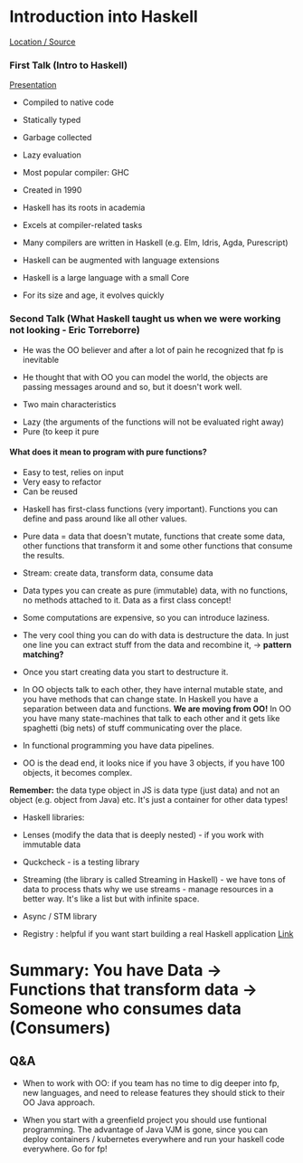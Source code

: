 # Introduction into Haskell 

[Location / Source](https://www.meetup.com/Friendly-Functional-Programming-Meetup-Berlin/events/pwxblqyxpbkb/)

### First Talk (Intro to Haskell)

[Presentation](https://docs.google.com/presentation/d/1-KgTsbIs3c9vQtX933exrH7plP0k-hLmtJx2lfBDvyQ/edit#slide=id.p)

* Compiled to native code
* Statically typed
* Garbage collected
* Lazy evaluation
* Most popular compiler: GHC
* Created in 1990

* Haskell has its roots in academia
* Excels at compiler-related tasks
* Many compilers are written in Haskell (e.g. Elm, Idris, Agda, Purescript)
* Haskell can be augmented with language extensions
* Haskell is a large language with a small Core
* For its size and age, it evolves quickly


### Second Talk (What Haskell taught us when we were working not looking - Eric Torreborre)

* He was the OO believer and after a lot of pain he recognized that fp is inevitable
* He thought that with OO you can model the world, the objects are passing messages around and so, but it doesn't work well.

* Two main characteristics
- Lazy (the arguments of the functions will not be evaluated right away)
- Pure (to keep it pure

#### What does it mean to program with pure functions?
- Easy to test, relies on input
- Very easy to refactor
- Can be reused

* Haskell has first-class functions (very important). Functions you can define and pass around like all other values.

* Pure data = data that doesn't mutate, functions that create some data, other functions that transform it and some other functions that consume the results.

* Stream: create data, transform data, consume data

* Data types you can create as pure (immutable) data, with no functions, no methods attached to it. Data as a first class concept!

* Some computations are expensive, so you can introduce laziness. 

* The very cool thing you can do with data is destructure the data. In just one line you can extract stuff from the data and recombine it, -> **pattern matching?**

* Once you start creating data you start to destructure it.

* In OO objects talk to each other, they have internal mutable state, and you have methods that can change state. In Haskell you have a separation between data and functions. **We are moving from OO!** In OO you have many state-machines that talk to each other and it gets like spaghetti (big nets) of stuff communicating over the place.

* In functional programming you have data pipelines.

* OO is the dead end, it looks nice if you have 3 objects, if you have 100 objects, it becomes complex.

**Remember:** the data type object in JS is data type (just data) and not an object (e.g. object from Java) etc. It's just a container for other data types!

* Haskell libraries:
- Lenses (modify the data that is deeply nested) - if you work with immutable data

- Quckcheck - is a testing library

- Streaming (the library is called Streaming in Haskell) - we have tons of data to process thats why we use streams - manage resources in a better way. It's like a list but with infinite space.

- Async / STM library

- Registry : helpful if you want start building a real Haskell application [Link](http://hackage.haskell.org/package/registry)

# Summary: You have Data -> Functions that transform data -> Someone who consumes data (Consumers)


## Q&A

* When to work with OO: if you team has no time to dig deeper into fp, new languages, and need to release features they should stick to their OO Java approach. 

* When you start with a greenfield project you should use funtional programming. The advantage of Java VJM is gone, since you can deploy containers / kubernetes everywhere and run your haskell code everywhere. Go for fp!

